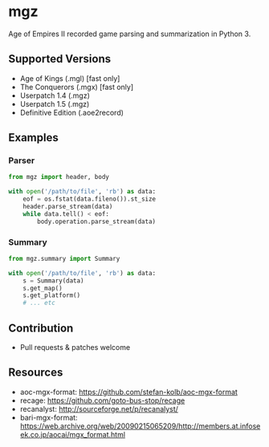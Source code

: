 # mgz

Age of Empires II recorded game parsing and summarization in Python 3.

## Supported Versions

- Age of Kings (.mgl) [fast only]
- The Conquerors (.mgx) [fast only]
- Userpatch 1.4 (.mgz)
- Userpatch 1.5 (.mgz)
- Definitive Edition (.aoe2record)

## Examples

### Parser

```python
from mgz import header, body

with open('/path/to/file', 'rb') as data:
    eof = os.fstat(data.fileno()).st_size
    header.parse_stream(data)
    while data.tell() < eof:
        body.operation.parse_stream(data)
```

### Summary

```python
from mgz.summary import Summary

with open('/path/to/file', 'rb') as data:
    s = Summary(data)
    s.get_map()
    s.get_platform()
    # ... etc
```

## Contribution
 - Pull requests & patches welcome

## Resources
 - aoc-mgx-format: https://github.com/stefan-kolb/aoc-mgx-format
 - recage: https://github.com/goto-bus-stop/recage
 - recanalyst: http://sourceforge.net/p/recanalyst/
 - bari-mgx-format: https://web.archive.org/web/20090215065209/http://members.at.infoseek.co.jp/aocai/mgx_format.html
